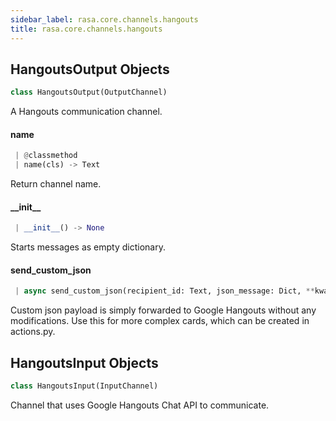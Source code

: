 ```yaml
---
sidebar_label: rasa.core.channels.hangouts
title: rasa.core.channels.hangouts
---
```

## HangoutsOutput Objects

```python
class HangoutsOutput(OutputChannel)
```

A Hangouts communication channel.

#### name

```python
 | @classmethod
 | name(cls) -> Text
```

Return channel name.

#### \_\_init\_\_

```python
 | __init__() -> None
```

Starts messages as empty dictionary.

#### send\_custom\_json

```python
 | async send_custom_json(recipient_id: Text, json_message: Dict, **kwargs: Any) -> None
```

Custom json payload is simply forwarded to Google Hangouts without
any modifications. Use this for more complex cards, which can be created
in actions.py.

## HangoutsInput Objects

```python
class HangoutsInput(InputChannel)
```

Channel that uses Google Hangouts Chat API to communicate.

